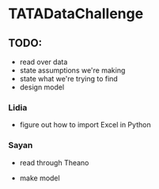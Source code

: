 # TATADataChallenge

## TODO:
- read over data
- state assumptions we're making
- state what we're trying to find
- design model

### Lidia
- figure out how to import Excel in Python
### Sayan
- read through Theano

- make model

